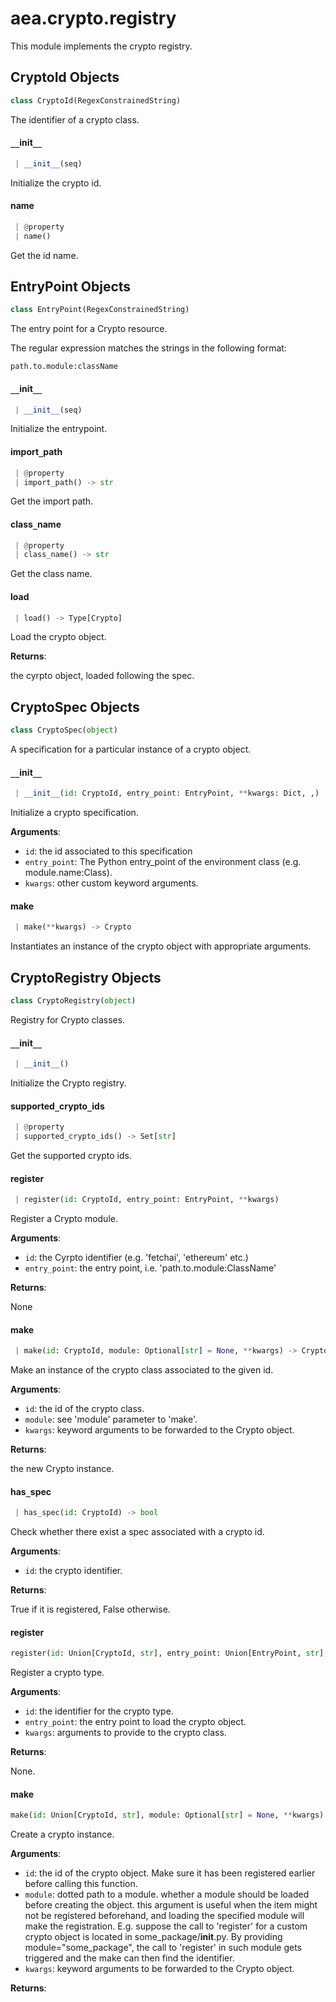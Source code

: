 <a name=".aea.crypto.registry"></a>
# aea.crypto.registry

This module implements the crypto registry.

<a name=".aea.crypto.registry.CryptoId"></a>
## CryptoId Objects

```python
class CryptoId(RegexConstrainedString)
```

The identifier of a crypto class.

<a name=".aea.crypto.registry.CryptoId.__init__"></a>
#### `__`init`__`

```python
 | __init__(seq)
```

Initialize the crypto id.

<a name=".aea.crypto.registry.CryptoId.name"></a>
#### name

```python
 | @property
 | name()
```

Get the id name.

<a name=".aea.crypto.registry.EntryPoint"></a>
## EntryPoint Objects

```python
class EntryPoint(RegexConstrainedString)
```

The entry point for a Crypto resource.

The regular expression matches the strings in the following format:

    path.to.module:className

<a name=".aea.crypto.registry.EntryPoint.__init__"></a>
#### `__`init`__`

```python
 | __init__(seq)
```

Initialize the entrypoint.

<a name=".aea.crypto.registry.EntryPoint.import_path"></a>
#### import`_`path

```python
 | @property
 | import_path() -> str
```

Get the import path.

<a name=".aea.crypto.registry.EntryPoint.class_name"></a>
#### class`_`name

```python
 | @property
 | class_name() -> str
```

Get the class name.

<a name=".aea.crypto.registry.EntryPoint.load"></a>
#### load

```python
 | load() -> Type[Crypto]
```

Load the crypto object.

**Returns**:

the cyrpto object, loaded following the spec.

<a name=".aea.crypto.registry.CryptoSpec"></a>
## CryptoSpec Objects

```python
class CryptoSpec(object)
```

A specification for a particular instance of a crypto object.

<a name=".aea.crypto.registry.CryptoSpec.__init__"></a>
#### `__`init`__`

```python
 | __init__(id: CryptoId, entry_point: EntryPoint, **kwargs: Dict, ,)
```

Initialize a crypto specification.

**Arguments**:

- `id`: the id associated to this specification
- `entry_point`: The Python entry_point of the environment class (e.g. module.name:Class).
- `kwargs`: other custom keyword arguments.

<a name=".aea.crypto.registry.CryptoSpec.make"></a>
#### make

```python
 | make(**kwargs) -> Crypto
```

Instantiates an instance of the crypto object with appropriate arguments.

<a name=".aea.crypto.registry.CryptoRegistry"></a>
## CryptoRegistry Objects

```python
class CryptoRegistry(object)
```

Registry for Crypto classes.

<a name=".aea.crypto.registry.CryptoRegistry.__init__"></a>
#### `__`init`__`

```python
 | __init__()
```

Initialize the Crypto registry.

<a name=".aea.crypto.registry.CryptoRegistry.supported_crypto_ids"></a>
#### supported`_`crypto`_`ids

```python
 | @property
 | supported_crypto_ids() -> Set[str]
```

Get the supported crypto ids.

<a name=".aea.crypto.registry.CryptoRegistry.register"></a>
#### register

```python
 | register(id: CryptoId, entry_point: EntryPoint, **kwargs)
```

Register a Crypto module.

**Arguments**:

- `id`: the Cyrpto identifier (e.g. 'fetchai', 'ethereum' etc.)
- `entry_point`: the entry point, i.e. 'path.to.module:ClassName'

**Returns**:

None

<a name=".aea.crypto.registry.CryptoRegistry.make"></a>
#### make

```python
 | make(id: CryptoId, module: Optional[str] = None, **kwargs) -> Crypto
```

Make an instance of the crypto class associated to the given id.

**Arguments**:

- `id`: the id of the crypto class.
- `module`: see 'module' parameter to 'make'.
- `kwargs`: keyword arguments to be forwarded to the Crypto object.

**Returns**:

the new Crypto instance.

<a name=".aea.crypto.registry.CryptoRegistry.has_spec"></a>
#### has`_`spec

```python
 | has_spec(id: CryptoId) -> bool
```

Check whether there exist a spec associated with a crypto id.

**Arguments**:

- `id`: the crypto identifier.

**Returns**:

True if it is registered, False otherwise.

<a name=".aea.crypto.registry.register"></a>
#### register

```python
register(id: Union[CryptoId, str], entry_point: Union[EntryPoint, str], **kwargs) -> None
```

Register a crypto type.

**Arguments**:

- `id`: the identifier for the crypto type.
- `entry_point`: the entry point to load the crypto object.
- `kwargs`: arguments to provide to the crypto class.

**Returns**:

None.

<a name=".aea.crypto.registry.make"></a>
#### make

```python
make(id: Union[CryptoId, str], module: Optional[str] = None, **kwargs) -> Crypto
```

Create a crypto instance.

**Arguments**:

- `id`: the id of the crypto object. Make sure it has been registered earlier
before calling this function.
- `module`: dotted path to a module.
whether a module should be loaded before creating the object.
this argument is useful when the item might not be registered
beforehand, and loading the specified module will make the
registration.
E.g. suppose the call to 'register' for a custom crypto object
is located in some_package/__init__.py. By providing module="some_package",
the call to 'register' in such module gets triggered and
the make can then find the identifier.
- `kwargs`: keyword arguments to be forwarded to the Crypto object.

**Returns**:



